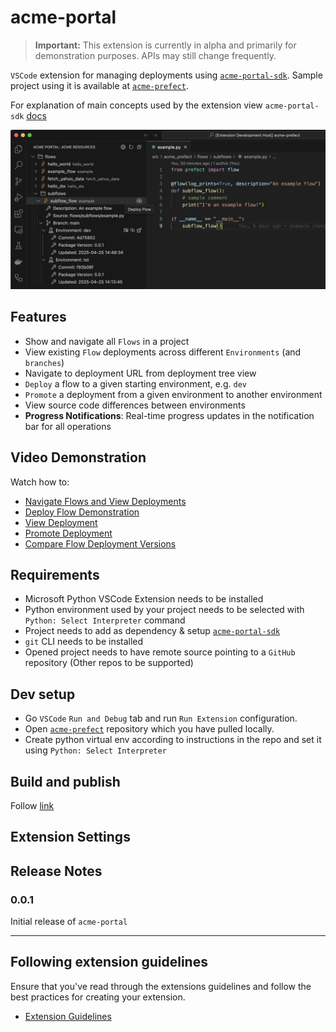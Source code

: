 # acme-portal

> **Important:** This extension is currently in alpha and primarily for demonstration purposes. APIs may still change frequently.

`VSCode` extension for managing deployments using [`acme-portal-sdk`](https://github.com/blackwhitehere/acme-portal-sdk). Sample project using it is available at [`acme-prefect`](https://github.com/blackwhitehere/acme-prefect).

For explanation of main concepts used by the extension view `acme-portal-sdk` [docs](https://blackwhitehere.github.io/acme-portal-sdk/)

![acme-portal](https://raw.githubusercontent.com/blackwhitehere/acme-portal/main/media/acme_portal_screen2.png)

## Features

* Show and navigate all `Flows` in a project
* View existing `Flow` deployments across different `Environments` (and `branches`)
* Navigate to deployment URL from deployment tree view
* `Deploy` a flow to a given starting environment, e.g. `dev`
* `Promote` a deployment from a given environment to another environment
* View source code differences between environments
* **Progress Notifications**: Real-time progress updates in the notification bar for all operations

## Video Demonstration

Watch how to:

* [Navigate Flows and View Deployments](https://vimeo.com/1078687975/38ca31d450?share=copy "Navigate Flows and View Deployments")
* [Deploy Flow Demonstration](https://vimeo.com/1078676313/8c957e07db?share=copy "Deploy Flow Demonstration")
* [View Deployment](https://vimeo.com/1078680347/53b0f567f0?share=copy "View Deployment")
* [Promote Deployment](https://vimeo.com/1078686510/fcf1ce0d2c?share=copy "Promote Deployment")
* [Compare Flow Deployment Versions](https://vimeo.com/1078701794/21ed88bdf9?share=copy "Compare Flow Deployment Versions")

## Requirements

* Microsoft Python VSCode Extension needs to be installed
* Python environment used by your project needs to be selected with `Python: Select Interpreter` command
* Project needs to add as dependency & setup [`acme-portal-sdk`](https://blackwhitehere.github.io/acme-portal-sdk)
* `git` CLI needs to be installed
* Opened project needs to have remote source pointing to a `GitHub` repository (Other repos to be supported)

## Dev setup

* Go `VSCode` `Run and Debug` tab and run `Run Extension` configuration.
* Open [`acme-prefect`](https://github.com/blackwhitehere/acme-prefect) repository which you have pulled locally.
* Create python virtual env according to instructions in the repo and set it using `Python: Select Interpreter`

## Build and publish

Follow [link](https://code.visualstudio.com/api/working-with-extensions/publishing-extension)

## Extension Settings

## Release Notes

### 0.0.1

Initial release of `acme-portal`

---

## Following extension guidelines

Ensure that you've read through the extensions guidelines and follow the best practices for creating your extension.

* [Extension Guidelines](https://code.visualstudio.com/api/references/extension-guidelines)